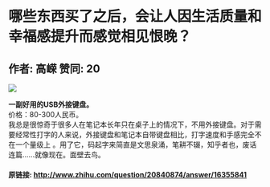 # 哪些东西买了之后，会让人因生活质量和幸福感提升而感觉相见恨晚？
## 作者: 高嵘  赞同: 20
![](http://pic3.zhimg.com/91f5ae4fb7338b2a06f9a32c77b05af7_b.jpg)

  
**一副好用的USB外接键盘。**   
价格：80-300人民币。  
我总是很惊奇于很多人在笔记本长年只在桌子上的情况下，不用外接键盘。对于需要经常性打字的人来说，外接键盘和笔记本自带键盘相比，打字速度和手感完全不在一个量级上
。用了它，码起字来简直是文思泉涌，笔耕不辍，知乎者也，废话连篇……就像现在。面壁去鸟。

#### 原链接: http://www.zhihu.com/question/20840874/answer/16355841